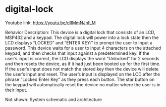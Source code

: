 # digital-lock
Youtube link:
https://youtu.be/dIIMmNJnILM 

Behavior Description:
This device is a digital lock that consists of an LCD, MSP432 and a keypad. The digital lock will power into a lock state then the LCD displays “LOCKED” and “ENTER KEY:” to prompt the user to input a password. This device waits for a user to input 4 characters on the attached keypad, and then checks that input against a predetermined key. If the user’s input is correct, the LCD displays the word “Unlocked” for 2 seconds and then resets the device, as if it had just been booted up for the first time. If the user’s input does not match the stored key then the device will delete the user’s input and reset. The user’s input is displayed on the LCD after the phrase “Locked Enter Key” as they press each button. The star button on the keypad will automatically reset the device no matter where the user is in their input.

Not shown: System schematic and architecture
